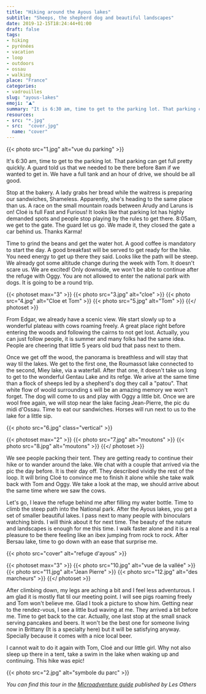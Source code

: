 ```yaml
---
title: "Hiking around the Ayous lakes"
subtitle: "Sheeps, the shepherd dog and beautiful landscapes"
date: 2019-12-15T18:24:44+01:00
draft: false
tags:
- hiking
- pyrénées
- vacation
- loop
- outdoors
- ossau
- walking
place: "France"
categories:
- vadrouilles
slug: "ayous-lakes"
emoji: "⛰"
summary: "It is 6:30 am, time to get to the parking lot. That parking can get full pretty quickly. A guard told us that we needed to be there before 8am if we wanted to get in. We have a full tank and an hour of drive, we should be all good."
resources:
- src: "*.jpg"
- src:  "cover.jpg"
  name: "cover"
---
```


{{< photo src="1.jpg" alt="vue du parking" >}}

It's 6:30 am, time to get to the parking lot. That parking can get full pretty quickly. A guard told us that we needed to be there before 8am if we wanted to get in. We have a full tank and an hour of drive, we should be all good.

Stop at the bakery. A lady grabs her bread while the waitress is preparing our sandwiches, Shameless. Apparently, she's heading to the same place than us. A race on the small mountain roads between Arudy and Laruns is on! Cloé is full Fast and Furious! It looks like that parking lot has highly demanded spots and people stop playing by the rules to get there. 8:05am, we get to the gate. The guard let us go. We made it, they closed the gate a car behind us. Thanks Karma!

Time to grind the beans and get the water hot. A good coffee is mandatory to start the day. A good breakfast will be served to get ready for the hike. You need energy to get up there they said. Looks like the path will be steep. We already got some altitude change during the week with Tom. It doesn't scare us. We are excited! Only downside, we won't be able to continue after the refuge with Oggy. You are not allowed to enter the national park with dogs. It is going to be a round trip.

{{< photoset max="3" >}}
  {{< photo src="3.jpg" alt="cloe" >}}
  {{< photo src="4.jpg" alt="Cloe et Tom" >}}
  {{< photo src="5.jpg" alt="Tom" >}}
{{</ photoset >}}

From Edgar, we already have a scenic view. We start slowly up to a wonderful plateau with cows roaming freely. A great place right before entering the woods and following the cairns to not get lost. Actually, you can just follow people, it is summer and many folks had the same idea. People are cheering that little 5 years old bud that pass next to them.

Once we get off the wood, the panorama is breathless and will stay that way til the lakes. We get to the first one, the Roumassot lake connected to the second, Miey lake, via a waterfall. After that one, it doesn't take us long to get to the wonderful Gentau Lake and its refge. We arive at the same time than a flock of sheeps led by a shepherd's dog they call a "patou". That white flow of woold surrounding s will be an amazing memory we won't forget. The dog will come to us and play with Oggy a little bit. Once we are wool free again, we will stop near the lake facing Jean-Pierre, the pic du midi d'Ossau. Time to eat our sandwiches. Horses will run next to us to the lake for a little sip. 

{{< photo src="6.jpg" class="vertical" >}}

{{< photoset max="2" >}}
  {{< photo src="7.jpg" alt="moutons" >}}
  {{< photo src="8.jpg" alt="moutons" >}}
{{</ photoset >}}


We see people packing their tent. They are getting ready to continue their hike or to wander around the lake. We chat with a couple that arrived via the pic the day before. It is their day off. They described vividly the rest of the loop. It will bring Cloé to convince me to finish it alone while she take walk back with Tom and Oggy. We take a look at the map, we should arrive about the same time where we saw the cows.

Let's go, I leave the refuge behind me after filling my water bottle. Time to climb the steep path into the National park. After the Ayous lakes, you get a set of smaller beautiful lakes. I pass next to many people with binoculars watching birds. I will think about it for next time. The beauty of the nature and landscapes is enough for me this time. I walk faster alone and it is a real pleasure to be there feeling like an ibex jumping from rock to rock. After Bersau lake, time to go down with an ease that surprise me. 


{{< photo src="cover" alt="refuge d'ayous" >}}

{{< photoset max="3" >}}
  {{< photo src="10.jpg" alt="vue de la vallée" >}}
  {{< photo src="11.jpg" alt="Jean Pierre" >}}
  {{< photo src="12.jpg" alt="des marcheurs" >}}
{{</ photoset >}}

After climbing down, my legs are aching a bit and I feel less adventurous. I am glad it is mostly flat til our meeting point. I will see pigs roaming freely and Tom won't believe me. Glad I took a picture to show him. Getting near to the rendez-vous, I see a little bud waving at me. They arrived a bit before me. Time to get back to the car. Actually, one last stop at the small snack serving pancakes and beers. It won't be the best one for someone living now in Brittany (It is a specialty here) but it will be satisfying anyway. Specially because it comes with a nice local beer.

I cannot wait to do it again with Tom, Cloé and our little girl. Why not also sleep up there in a tent, take a swim in the lake when waking up and continuing. This hike was epic!

{{< photo src="2.jpg" alt="symbole du parc" >}}

*You can find this tour in the [Microadventure guide](https://www.lesothers.com/guide-microaventure-france) published by Les Others*

